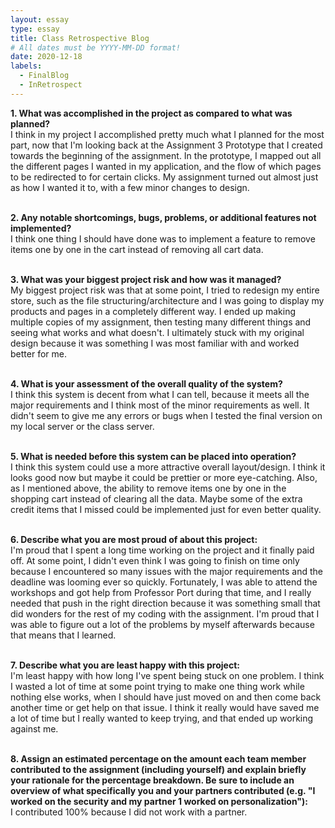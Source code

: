 ```yaml
---
layout: essay
type: essay
title: Class Retrospective Blog
# All dates must be YYYY-MM-DD format!
date: 2020-12-18
labels:
  - FinalBlog
  - InRetrospect
---
```


<b>1. What was accomplished in the project as compared to what was planned?</b><br>
I think in my project I accomplished pretty much what I planned for the most part, now that I'm looking back at the Assignment 3 Prototype that I created towards the beginning of the assignment. In the prototype, I mapped out all the different pages I wanted in my application, and the flow of which pages to be redirected to for certain clicks. My assignment turned out almost just as how I wanted it to, with a few minor changes to design.
<br><br>

<b>2. Any notable shortcomings, bugs, problems, or additional features not implemented?</b><br>
I think one thing I should have done was to implement a feature to remove items one by one in the cart instead of removing all cart data.
<br><br>

<b>3. What was your biggest project risk and how was it managed?</b><br>
My biggest project risk was that at some point, I tried to redesign my entire store, such as the file structuring/architecture and I was going to display my products and pages in a completely different way. I ended up making multiple copies of my assignment, then testing many different things and seeing what works and what doesn't. I ultimately stuck with my original design because it was something I was most familiar with and worked better for me.
<br><br>

<b>4. What is your assessment of the overall quality of the system?</b><br>
I think this system is decent from what I can tell, because it meets all the major requirements and I think most of the minor requirements as well. It didn't seem to give me any errors or bugs when I tested the final version on my local server or the class server.
<br><br>

<b>5. What is needed before this system can be placed into operation?</b><br>
I think this system could use a more attractive overall layout/design. I think it looks good now but maybe it could be prettier or more eye-catching. Also, as I mentioned above, the ability to remove items one by one in the shopping cart instead of clearing all the data. Maybe some of the extra credit items that I missed could be implemented just for even better quality.
<br><br>

<b>6. Describe what you are most proud of about this project:</b><br>
I'm proud that I spent a long time working on the project and it finally paid off. At some point, I didn't even think I was going to finish on time only because I encountered so many issues with the major requirements and the deadline was looming ever so quickly. Fortunately, I was able to attend the workshops and got help from Professor Port during that time, and I really needed that push in the right direction because it was something small that did wonders for the rest of my coding with the assignment. I'm proud that I was able to figure out a lot of the problems by myself afterwards because that means that I learned.
<br><br>

<b>7. Describe what you are least happy with this project:</b><br>
I'm least happy with how long I've spent being stuck on one problem. I think I wasted a lot of time at some point trying to make one thing work while nothing else works, when I should have just moved on and then come back another time or get help on that issue. I think it really would have saved me a lot of time but I really wanted to keep trying, and that ended up working against me.
<br><br>

<b>8. Assign an estimated percentage on the amount each team member contributed to the assignment (including yourself) and explain briefly your rationale for the percentage breakdown. Be sure to include an overview of what specifically you and your partners contributed (e.g. "I worked on the security and my partner 1 worked on personalization"):</b><br>
I contributed 100% because I did not work with a partner.
<br><br>

